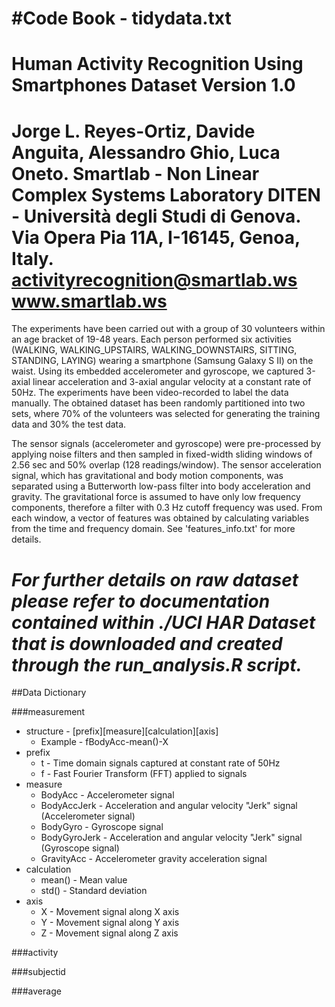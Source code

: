 #Code Book - tidydata.txt
==================================================================
Human Activity Recognition Using Smartphones Dataset
Version 1.0
==================================================================
Jorge L. Reyes-Ortiz, Davide Anguita, Alessandro Ghio, Luca Oneto.
Smartlab - Non Linear Complex Systems Laboratory
DITEN - Università degli Studi di Genova.
Via Opera Pia 11A, I-16145, Genoa, Italy.
activityrecognition@smartlab.ws
www.smartlab.ws
==================================================================
The experiments have been carried out with a group of 30 volunteers within an age bracket of 19-48 years. Each person performed six activities (WALKING, WALKING_UPSTAIRS, WALKING_DOWNSTAIRS, SITTING, STANDING, LAYING) wearing a smartphone (Samsung Galaxy S II) on the waist. Using its embedded accelerometer and gyroscope, we captured 3-axial linear acceleration and 3-axial angular velocity at a constant rate of 50Hz. The experiments have been video-recorded to label the data manually. The obtained dataset has been randomly partitioned into two sets, where 70% of the volunteers was selected for generating the training data and 30% the test data. 

The sensor signals (accelerometer and gyroscope) were pre-processed by applying noise filters and then sampled in fixed-width sliding windows of 2.56 sec and 50% overlap (128 readings/window). The sensor acceleration signal, which has gravitational and body motion components, was separated using a Butterworth low-pass filter into body acceleration and gravity. The gravitational force is assumed to have only low frequency components, therefore a filter with 0.3 Hz cutoff frequency was used. From each window, a vector of features was obtained by calculating variables from the time and frequency domain. See 'features_info.txt' for more details. 

*For further details on raw dataset please refer to documentation contained within ./UCI HAR Dataset that is downloaded and created through the run_analysis.R script.*
==================================================================
##Data Dictionary

###measurement 
- structure - [prefix][measure][calculation][axis]
  * Example - fBodyAcc-mean()-X
- prefix
  * t - Time domain signals captured at constant rate of 50Hz
  * f - Fast Fourier Transform (FFT) applied to signals
- measure
  * BodyAcc - Accelerometer signal
  * BodyAccJerk - Acceleration and angular velocity "Jerk" signal (Accelerometer signal)
  * BodyGyro - Gyroscope signal
  * BodyGyroJerk - Acceleration and angular velocity "Jerk" signal (Gyroscope signal)
  * GravityAcc - Accelerometer gravity acceleration signal
- calculation
  * mean() - Mean value
  * std() - Standard deviation
- axis
  * X - Movement signal along X axis
  * Y - Movement signal along Y axis
  * Z - Movement signal along Z axis


###activity

###subjectid

###average